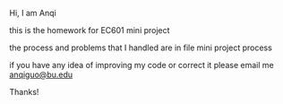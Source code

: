 Hi, I am Anqi

this is the homework for EC601 mini project

the process and problems that I handled are in file mini project process

if you have any idea of improving my code or correct it please email me
anqiguo@bu.edu

Thanks!
